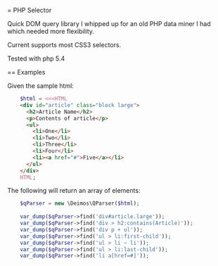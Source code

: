 =
PHP Selector

Quick DOM query library I whipped up for an old
PHP data miner I had which needed more flexibility.

Current supports most CSS3 selectors.

Tested with php 5.4

== Examples

Given the sample html:

```PHP
    $html = <<<HTML
    <div id="article" class="block large">
      <h2>Article Name</h2>
      <p>Contents of article</p>
      <ul>
        <li>One</li>
        <li>Two</li>
        <li>Three</li>
        <li>Four</li>
        <li><a href="#">Five</a></li>
      </ul>
    </div>
    HTML;
```
  
The following will return an array of elements:

```PHP
    $qParser = new \Deimos\QParser($html);
    
    var_dump($qParser->find('div#article.large'));
    var_dump($qParser->find('div > h2:contains(Article)'));
    var_dump($qParser->find('div p + ul'));
    var_dump($qParser->find('ul > li:first-child'));
    var_dump($qParser->find('ul > li ~ li'));
    var_dump($qParser->find('ul > li:last-child'));
    var_dump($qParser->find('li a[href=#]'));
```